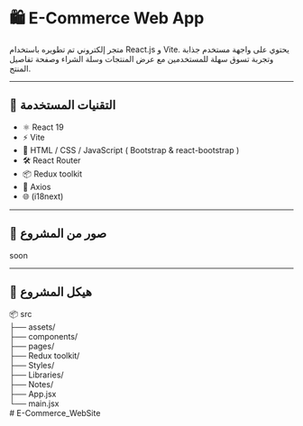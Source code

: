 # 🛍️ E-Commerce Web App

متجر إلكتروني تم تطويره باستخدام React.js و Vite. يحتوي على واجهة مستخدم جذابة وتجربة تسوق سهلة للمستخدمين مع عرض المنتجات وسلة الشراء وصفحة تفاصيل المنتج.

---

## 🚀 التقنيات المستخدمة

- ⚛️ React 19
- ⚡ Vite
- 💅 HTML /  CSS  / JavaScript ( Bootstrap & react-bootstrap ) 
- 🛠️ React Router
- 📦  Redux toolkit
- 🔄 Axios 
- 🌐 (i18next) 

---

## 📸 صور من المشروع

soon

---

## 📁 هيكل المشروع


📦 src                                         
├── assets/                                   
├── components/                         
├── pages/                            
├── Redux toolkit/                      
├── Styles/                             
├── Libraries/                          
├── Notes/                               
├── App.jsx                               
└── main.jsx                 
#   E - C o m m e r c e _ W e b S i t e  
 